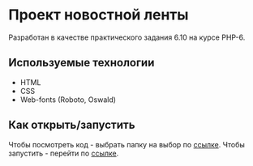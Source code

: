 # Проект новостной ленты

Разработан в качестве практического задания 6.10 на курсе PHP-6.

## Используемые технологии

* HTML
* CSS
* Web-fonts (Roboto, Oswald)

## Как открыть/запустить

Чтобы посмотреть код - выбрать папку на выбор по [ссылке](https://github.com/evg13ny/site-6-10).
Чтобы запустить - перейти по [ссылке](https://evg13ny.github.io/site-6-10/pages/index.html).
